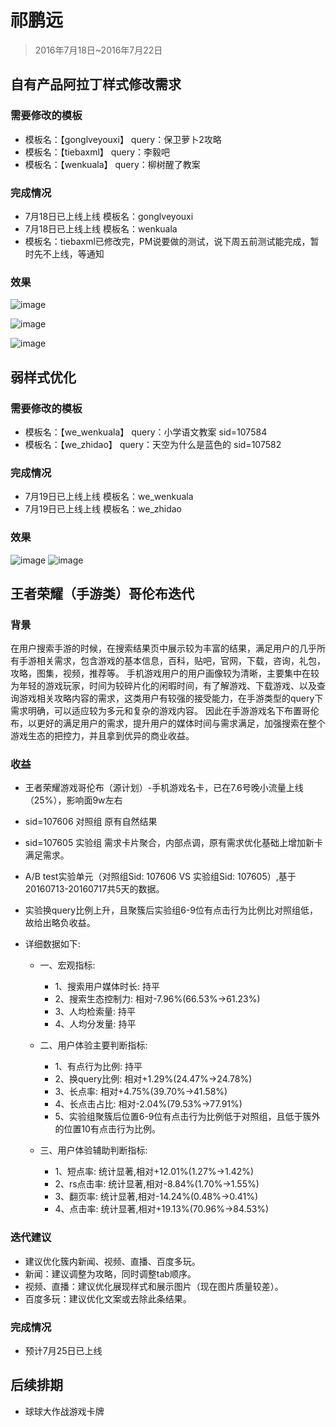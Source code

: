 # 祁鹏远

> 2016年7月18日~2016年7月22日

## 自有产品阿拉丁样式修改需求

### 需要修改的模板
* <span>模板名：【gonglveyouxi】 query：保卫萝卜2攻略</span>
* <span>模板名：【tiebaxml】     query：李毅吧</span>
* <span>模板名：【wenkuala】     query：柳树醒了教案</span>

### 完成情况
* <span>7月18日已上线上线 模板名：gonglveyouxi</span>
* <span>7月18日已上线上线 模板名：wenkuala</span>
* <span>模板名：tiebaxml已修改完，PM说要做的测试，说下周五前测试能完成，暂时先不上线，等通知</span>

### 效果

![image](http://gitlab.baidu.com/psfe/ala-weeklyreport/uploads/083820522517061f9a900f3be4cfec25/image.png)


![image](http://gitlab.baidu.com/psfe/ala-weeklyreport/uploads/650eb556adecb6c04d761e80698a4080/image.png)


![image](http://gitlab.baidu.com/psfe/ala-weeklyreport/uploads/896cae902028e58f2995d8e94788a41a/image.png)

## 弱样式优化

### 需要修改的模板
* <span>模板名：【we_wenkuala】  query：小学语文教案          sid=107584</span>
* <span>模板名：【we_zhidao】    query：天空为什么是蓝色的    sid=107582</span>


### 完成情况
* <span>7月19日已上线上线 模板名：we_wenkuala</span>
* <span>7月19日已上线上线 模板名：we_zhidao</span>

### 效果

![image](http://gitlab.baidu.com/psfe/ala-weeklyreport/uploads/ec5fa800e1c2627de361c00d28da7b83/image.png)
![image](http://gitlab.baidu.com/psfe/ala-weeklyreport/uploads/a3830292a3f8f74fe87a0b8f75472979/image.png)

## 王者荣耀（手游类）哥伦布迭代

### 背景

在用户搜索手游的时候，在搜索结果页中展示较为丰富的结果，满足用户的几乎所有手游相关需求，包含游戏的基本信息，百科，贴吧，官网，下载，咨询，礼包，攻略，图集，视频，推荐等。 手机游戏用户的用户画像较为清晰，主要集中在较为年轻的游戏玩家，时间为较碎片化的闲暇时间，有了解游戏、下载游戏、以及查询游戏相关攻略内容的需求，这类用户有较强的接受能力，在手游类型的query下需求明确，可以适应较为多元和复杂的游戏内容。 因此在手游游戏名下布置哥伦布，以更好的满足用户的需求，提升用户的媒体时间与需求满足，加强搜索在整个游戏生态的把控力，并且拿到优异的商业收益。

### 收益
* <span>王者荣耀游戏哥伦布（源计划）-手机游戏名卡，已在7.6号晚小流量上线（25%），影响面9w左右</span>
* <span>sid=107606  对照组  原有自然结果</span>
* <span>sid=107605  实验组  需求卡片聚合，内部点调，原有需求优化基础上增加新卡满足需求。</span>

* <span>A/B test实验单元（对照组Sid: 107606 VS 实验组Sid: 107605）,基于20160713-20160717共5天的数据。</span>
* <span>实验换query比例上升，且聚簇后实验组6-9位有点击行为比例比对照组低，故给出略负收益。</span>
* <span>详细数据如下:</span>
    - 一、宏观指标:
        - 1、搜索用户媒体时长: 持平
        - 2、搜索生态控制力: 相对-7.96%(66.53%->61.23%)
        - 3、人均检索量: 持平
        - 4、人均分发量: 持平

    - 二、用户体验主要判断指标:
        - 1、有点行为比例: 持平
        - 2、换query比例: 相对+1.29%(24.47%->24.78%)
        - 3、长点率: 相对+4.75%(39.70%->41.58%)
        - 4、长点击占比: 相对-2.04%(79.53%->77.91%)
        - 5、实验组聚簇后位置6-9位有点击行为比例低于对照组，且低于簇外的位置10有点击行为比例。

    - 三、用户体验辅助判断指标:
        - 1、短点率: 统计显著,相对+12.01%(1.27%->1.42%)
        - 2、rs点击率: 统计显著,相对-8.84%(1.70%->1.55%)
        - 3、翻页率: 统计显著,相对-14.24%(0.48%->0.41%)
        - 4、点击率: 统计显著,相对+19.13%(70.96%->84.53%)

### 迭代建议
* <span>建议优化簇内新闻、视频、直播、百度多玩。</span>
* <span>新闻：建议调整为攻略，同时调整tab顺序。</span>
* <span>视频、直播：建议优化展现样式和展示图片（现在图片质量较差）。</span>
* <span>百度多玩：建议优化文案或去除此条结果。</span>

### 完成情况
* <span>预计7月25日已上线</span>

## 后续排期

* 球球大作战游戏卡牌